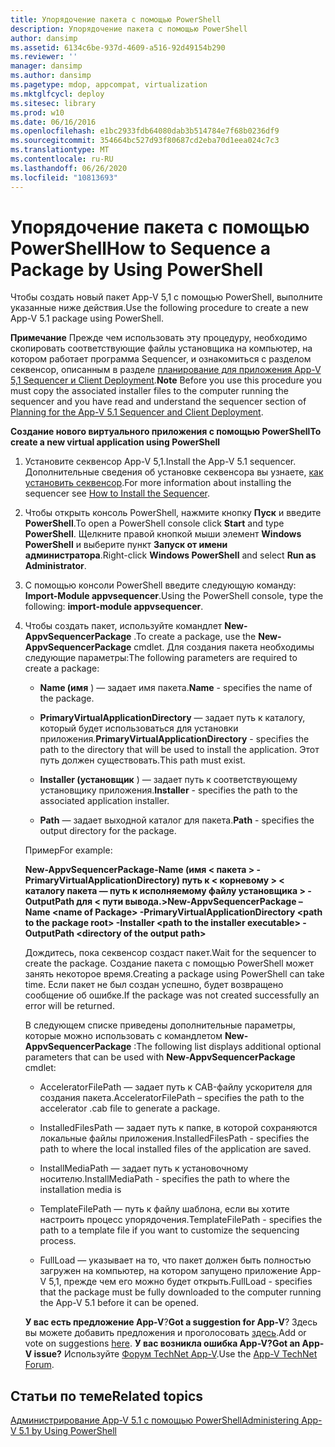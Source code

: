 ```yaml
---
title: Упорядочение пакета с помощью PowerShell
description: Упорядочение пакета с помощью PowerShell
author: dansimp
ms.assetid: 6134c6be-937d-4609-a516-92d49154b290
ms.reviewer: ''
manager: dansimp
ms.author: dansimp
ms.pagetype: mdop, appcompat, virtualization
ms.mktglfcycl: deploy
ms.sitesec: library
ms.prod: w10
ms.date: 06/16/2016
ms.openlocfilehash: e1bc2933fdb64080dab3b514784e7f68b0236df9
ms.sourcegitcommit: 354664bc527d93f80687cd2eba70d1eea024c7c3
ms.translationtype: MT
ms.contentlocale: ru-RU
ms.lasthandoff: 06/26/2020
ms.locfileid: "10813693"
---
```

# <span data-ttu-id="d8a66-103">Упорядочение пакета с помощью PowerShell</span><span class="sxs-lookup"><span data-stu-id="d8a66-103">How to Sequence a Package by Using PowerShell</span></span>


<span data-ttu-id="d8a66-104">Чтобы создать новый пакет App-V 5,1 с помощью PowerShell, выполните указанные ниже действия.</span><span class="sxs-lookup"><span data-stu-id="d8a66-104">Use the following procedure to create a new App-V 5.1 package using PowerShell.</span></span>

<span data-ttu-id="d8a66-105">**Примечание**  Прежде чем использовать эту процедуру, необходимо скопировать соответствующие файлы установщика на компьютер, на котором работает программа Sequencer, и ознакомиться с разделом секвенсор, описанным в разделе [планирование для приложения App-V 5,1 Sequencer и Client Deployment](planning-for-the-app-v-51-sequencer-and-client-deployment.md).</span><span class="sxs-lookup"><span data-stu-id="d8a66-105">**Note** Before you use this procedure you must copy the associated installer files to the computer running the sequencer and you have read and understand the sequencer section of [Planning for the App-V 5.1 Sequencer and Client Deployment](planning-for-the-app-v-51-sequencer-and-client-deployment.md).</span></span>

 

**<span data-ttu-id="d8a66-106">Создание нового виртуального приложения с помощью PowerShell</span><span class="sxs-lookup"><span data-stu-id="d8a66-106">To create a new virtual application using PowerShell</span></span>**

1.  <span data-ttu-id="d8a66-107">Установите секвенсор App-V 5,1.</span><span class="sxs-lookup"><span data-stu-id="d8a66-107">Install the App-V 5.1 sequencer.</span></span> <span data-ttu-id="d8a66-108">Дополнительные сведения об установке секвенсора вы узнаете, [как установить секвенсор](how-to-install-the-sequencer-51beta-gb18030.md).</span><span class="sxs-lookup"><span data-stu-id="d8a66-108">For more information about installing the sequencer see [How to Install the Sequencer](how-to-install-the-sequencer-51beta-gb18030.md).</span></span>

2.  <span data-ttu-id="d8a66-109">Чтобы открыть консоль PowerShell, нажмите кнопку **Пуск** и введите **PowerShell**.</span><span class="sxs-lookup"><span data-stu-id="d8a66-109">To open a PowerShell console click **Start** and type **PowerShell**.</span></span> <span data-ttu-id="d8a66-110">Щелкните правой кнопкой мыши элемент **Windows PowerShell** и выберите пункт **Запуск от имени администратора**.</span><span class="sxs-lookup"><span data-stu-id="d8a66-110">Right-click **Windows PowerShell** and select **Run as Administrator**.</span></span>

3.  <span data-ttu-id="d8a66-111">С помощью консоли PowerShell введите следующую команду: **Import-Module appvsequencer**.</span><span class="sxs-lookup"><span data-stu-id="d8a66-111">Using the PowerShell console, type the following: **import-module appvsequencer**.</span></span>

4.  <span data-ttu-id="d8a66-112">Чтобы создать пакет, используйте командлет **New-AppvSequencerPackage** .</span><span class="sxs-lookup"><span data-stu-id="d8a66-112">To create a package, use the **New-AppvSequencerPackage** cmdlet.</span></span> <span data-ttu-id="d8a66-113">Для создания пакета необходимы следующие параметры:</span><span class="sxs-lookup"><span data-stu-id="d8a66-113">The following parameters are required to create a package:</span></span>

    -   <span data-ttu-id="d8a66-114">**Name (имя** ) — задает имя пакета.</span><span class="sxs-lookup"><span data-stu-id="d8a66-114">**Name** - specifies the name of the package.</span></span>

    -   <span data-ttu-id="d8a66-115">**PrimaryVirtualApplicationDirectory** — задает путь к каталогу, который будет использоваться для установки приложения.</span><span class="sxs-lookup"><span data-stu-id="d8a66-115">**PrimaryVirtualApplicationDirectory** - specifies the path to the directory that will be used to install the application.</span></span> <span data-ttu-id="d8a66-116">Этот путь должен существовать.</span><span class="sxs-lookup"><span data-stu-id="d8a66-116">This path must exist.</span></span>

    -   <span data-ttu-id="d8a66-117">**Installer (установщик** ) — задает путь к соответствующему установщику приложения.</span><span class="sxs-lookup"><span data-stu-id="d8a66-117">**Installer** - specifies the path to the associated application installer.</span></span>

    -   <span data-ttu-id="d8a66-118">**Path** — задает выходной каталог для пакета.</span><span class="sxs-lookup"><span data-stu-id="d8a66-118">**Path** - specifies the output directory for the package.</span></span>

    <span data-ttu-id="d8a66-119">Пример</span><span class="sxs-lookup"><span data-stu-id="d8a66-119">For example:</span></span>

    **<span data-ttu-id="d8a66-120">New-AppvSequencerPackage-Name (имя &lt; пакета &gt; -PrimaryVirtualApplicationDirectory) путь к &lt; корневому &gt; &lt; каталогу пакета — путь к исполняемому файлу установщика &gt; -OutputPath для &lt; пути вывода.&gt;</span><span class="sxs-lookup"><span data-stu-id="d8a66-120">New-AppvSequencerPackage –Name &lt;name of Package&gt; -PrimaryVirtualApplicationDirectory &lt;path to the package root&gt; -Installer &lt;path to the installer executable&gt; -OutputPath &lt;directory of the output path&gt;</span></span>**

    <span data-ttu-id="d8a66-121">Дождитесь, пока секвенсор создаст пакет.</span><span class="sxs-lookup"><span data-stu-id="d8a66-121">Wait for the sequencer to create the package.</span></span> <span data-ttu-id="d8a66-122">Создание пакета с помощью PowerShell может занять некоторое время.</span><span class="sxs-lookup"><span data-stu-id="d8a66-122">Creating a package using PowerShell can take time.</span></span> <span data-ttu-id="d8a66-123">Если пакет не был создан успешно, будет возвращено сообщение об ошибке.</span><span class="sxs-lookup"><span data-stu-id="d8a66-123">If the package was not created successfully an error will be returned.</span></span>

    <span data-ttu-id="d8a66-124">В следующем списке приведены дополнительные параметры, которые можно использовать с командлетом **New-AppvSequencerPackage** :</span><span class="sxs-lookup"><span data-stu-id="d8a66-124">The following list displays additional optional parameters that can be used with **New-AppvSequencerPackage** cmdlet:</span></span>

    -   <span data-ttu-id="d8a66-125">AcceleratorFilePath — задает путь к CAB-файлу ускорителя для создания пакета.</span><span class="sxs-lookup"><span data-stu-id="d8a66-125">AcceleratorFilePath – specifies the path to the accelerator .cab file to generate a package.</span></span>

    -   <span data-ttu-id="d8a66-126">InstalledFilesPath — задает путь к папке, в которой сохраняются локальные файлы приложения.</span><span class="sxs-lookup"><span data-stu-id="d8a66-126">InstalledFilesPath - specifies the path to where the local installed files of the application are saved.</span></span>

    -   <span data-ttu-id="d8a66-127">InstallMediaPath — задает путь к установочному носителю.</span><span class="sxs-lookup"><span data-stu-id="d8a66-127">InstallMediaPath - specifies the path to where the installation media is</span></span>

    -   <span data-ttu-id="d8a66-128">TemplateFilePath — путь к файлу шаблона, если вы хотите настроить процесс упорядочения.</span><span class="sxs-lookup"><span data-stu-id="d8a66-128">TemplateFilePath - specifies the path to a template file if you want to customize the sequencing process.</span></span>

    -   <span data-ttu-id="d8a66-129">FullLoad — указывает на то, что пакет должен быть полностью загружен на компьютер, на котором запущено приложение App-V 5,1, прежде чем его можно будет открыть.</span><span class="sxs-lookup"><span data-stu-id="d8a66-129">FullLoad - specifies that the package must be fully downloaded to the computer running the App-V 5.1 before it can be opened.</span></span>

    <span data-ttu-id="d8a66-130">**У вас есть предложение App-V**?</span><span class="sxs-lookup"><span data-stu-id="d8a66-130">**Got a suggestion for App-V**?</span></span> <span data-ttu-id="d8a66-131">Здесь вы можете добавить предложения и проголосовать [здесь](http://appv.uservoice.com/forums/280448-microsoft-application-virtualization).</span><span class="sxs-lookup"><span data-stu-id="d8a66-131">Add or vote on suggestions [here](http://appv.uservoice.com/forums/280448-microsoft-application-virtualization).</span></span> **<span data-ttu-id="d8a66-132">У вас возникла ошибка App-V?</span><span class="sxs-lookup"><span data-stu-id="d8a66-132">Got an App-V issue?</span></span>** <span data-ttu-id="d8a66-133">Используйте [Форум TechNet App-V](https://social.technet.microsoft.com/Forums/home?forum=mdopappv).</span><span class="sxs-lookup"><span data-stu-id="d8a66-133">Use the [App-V TechNet Forum](https://social.technet.microsoft.com/Forums/home?forum=mdopappv).</span></span>

## <span data-ttu-id="d8a66-134">Статьи по теме</span><span class="sxs-lookup"><span data-stu-id="d8a66-134">Related topics</span></span>


[<span data-ttu-id="d8a66-135">Администрирование App-V 5.1 с помощью PowerShell</span><span class="sxs-lookup"><span data-stu-id="d8a66-135">Administering App-V 5.1 by Using PowerShell</span></span>](administering-app-v-51-by-using-powershell.md)

 

 





